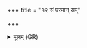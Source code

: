 +++
title = "१२ सं परमान् सम्"

+++
<details><summary>मूलम् (GR)</summary>

सं परमान् सम् अवमान् +++(Bhatt. paramāṃ)+++  
अथो सन्द्यानि मध्यमान् ।  
इन्द्रस् तान् पर्य् अहार् दाम्ना  
तान् अग्ने सन्द्या त्वम् ॥
</details>